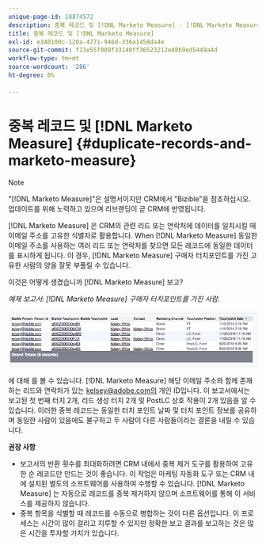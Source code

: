 ```yaml
---
unique-page-id: 18874572
description: 중복 레코드 및 [!DNL Marketo Measure] - [!DNL Marketo Measure] - 제품 설명서
title: 중복 레코드 및 [!DNL Marketo Measure]
exl-id: e340100c-120a-4771-946d-336a1458da4e
source-git-commit: f13e55f009f33140ff36523212ed8b9ed5449a4d
workflow-type: tm+mt
source-wordcount: '286'
ht-degree: 0%

---
```


# 중복 레코드 및 [!DNL Marketo Measure] {#duplicate-records-and-marketo-measure}

>[!NOTE]
>
>&quot;[!DNL Marketo Measure]&quot;은 설명서이지만 CRM에서 &quot;Bizible&quot;을 참조하십시오. 업데이트를 위해 노력하고 있으며 리브랜딩이 곧 CRM에 반영됩니다.

[!DNL Marketo Measure] 은 CRM의 관련 리드 또는 연락처에 데이터를 일치시킬 때 이메일 주소를 고유한 식별자로 활용합니다. When [!DNL Marketo Measure] 동일한 이메일 주소를 사용하는 여러 리드 또는 연락처를 찾으면 모든 레코드에 동일한 데이터를 표시하게 됩니다. 이 경우, [!DNL Marketo Measure] 구매자 터치포인트를 가진 고유한 사람의 양을 잘못 부풀릴 수 있습니다.

이것은 어떻게 생겼습니까 [!DNL Marketo Measure] 보고?

_예제 보고서: [!DNL Marketo Measure] 구매자 터치포인트를 가진 사람._

![](assets/1-1.png)

에 대해 를 볼 수 있습니다. [!DNL Marketo Measure] 해당 이메일 주소와 함께 존재하는 리드와 연락처가 있는 kelsey@adobe.com의 개인 ID입니다. 이 보고서에서는 보고된 첫 번째 터치 2개, 리드 생성 터치 2개 및 PostLC 상호 작용이 2개 있음을 알 수 있습니다. 이러한 중복 레코드는 동일한 터치 포인트 날짜 및 터치 포인트 정보를 공유하며 동일한 사람이 있음에도 불구하고 두 사람이 다른 사람들이라는 결론을 내릴 수 있습니다.

**권장 사항**

* 보고서의 반환 횟수를 최대화하려면 CRM 내에서 중복 제거 도구를 활용하여 고유한 순 레코드만 만드는 것이 좋습니다. 이 작업은 마케팅 자동화 도구 또는 CRM 내에 설치된 별도의 소프트웨어를 사용하여 수행할 수 있습니다. [!DNL Marketo Measure] 는 자동으로 레코드를 중복 제거하지 않으며 소프트웨어를 통해 이 서비스를 제공하지 않습니다.
* 중복 항목을 식별할 때 레코드를 수동으로 병합하는 것이 다른 옵션입니다. 이 프로세스는 시간이 많이 걸리고 지루할 수 있지만 정확한 보고 결과를 보고하는 것은 많은 시간을 투자할 가치가 있습니다.
